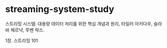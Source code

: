 # streaming-system-study
스트리밍 시스템: 대용량 데이터 처리를 위한 핵심 개념과 원리, 타일러 아키다우, 슬라바 체르냑, 루벤 락스.

1장. 스트리밍 101
